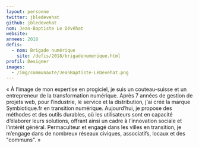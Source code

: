 ```yaml
---
layout: personne
twitter: jbledevehat
github: jbledevehat
nom: Jean-Baptiste Le Dévéhat
website:
annees: 2018
defis: 
  - nom: Brigade numérique
    site: /defis/2018/brigadenumerique.html
profil: Designer 
images:
  - /img/communaute/JeanBaptiste-LeDevehat.png
---
```


« À l’image de mon expertise en progiciel, je suis un
couteau-suisse et un entrepreneur de la transformation
numérique. Après 7 années de gestion de projets web, pour l’industrie,
le service et la distribution, j'ai créé la marque
Symbiotique.fr en transition numérique. Aujourd’hui, je propose des
méthodes et des outils durables, où les utilisateurs sont en capacité
d’élaborer leurs solutions, offrant ainsi un cadre à l’innovation
sociale et l’intérêt général. Permaculteur et engagé dans les villes
en transition, je m’engage dans de nombreux réseaux 
civiques, associatifs, locaux et des "communs". »
